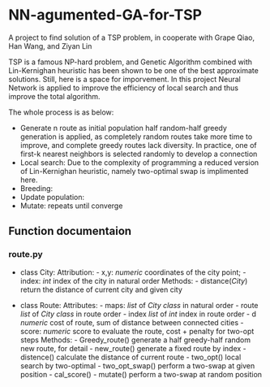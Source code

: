 # NN-agumented-GA-for-TSP
A project to find solution of a TSP problem, in cooperate with Grape Qiao, Han Wang, and Ziyan Lin

TSP is a famous NP-hard problem, and Genetic Algorithm combined with Lin-Kernighan heuristic has been shown to be one of the best approximate solutions. Still, here is a space for imporvement. In this project Neural Network is applied to improve the efficiency of local search and thus improve the total algorithm. 

The whole process is as below:
 - Generate n route as initial population
 	half random-half greedy  generation is applied, as completely random routes take more time to improve, and complete greedy routes lack diversity.
 	In practice, one of first-k nearest neighbors is selected randomly to develop a connection
 - Local search: Due to the complexity of programming a reduced version of Lin-Kernighan heuristic, namely two-optimal swap is implimented here. 
 - Breeding:
 - Update population:
 - Mutate:
 repeats until converge

## Function documentaion

### route.py
 - class City: 
 	Attribution: 
 		- x,y: *numeric* coordinates of the city point; 
 		- index: *int* index of the city in natural order
 	Methods:
 		- distance(*City*) return the distance of current city and given city  

 - class Route:
 	Attributes: 
 		 - maps: *list* of *City class* in natural order
 		 - route *list* of *City class* in route order
 		 - index *list* of *int* index in route order
 		 - d *numeric* cost of route, sum of distance between connected cities
 		 - score: *numeric* score to evaluate the route, cost + penalty for two-opt steps
 	Methods:
 		 - Greedy_route() generate a half greedy-half random new route, for detail
 		 - new_route() generate a fixed route by index 
 		 - distence() calculate the distance of current route
 		 - two_opt() local search by two-optimal 
 		 - two_opt_swap() perform a two-swap at given position
 		 - cal_score() 
 		 - mutate() perform a two-swap at random position

